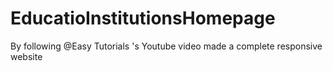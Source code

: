 # EducatioInstitutionsHomepage
By following @Easy Tutorials 's Youtube video made a complete responsive website
